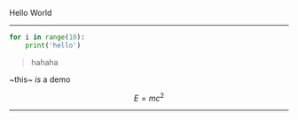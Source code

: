 Hello World

---

```python
for i in range(10):
    print('hello')
```

> hahaha

~this~ $is$ a demo

$$E = mc^2$$

---